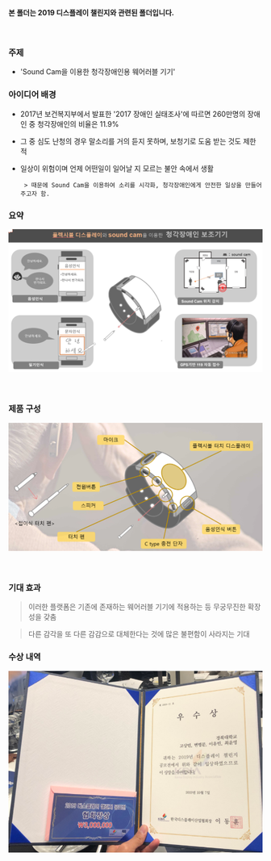 **본 폴더는 2019 디스플레이 챌린지와 관련된 폴더입니다.**


　
  　
  　
  　
  　
  
### 주제
- 'Sound Cam을 이용한 청각장애인용 웨어러블 기기'
　
　
 　
  　
### 아이디어 배경

 - 2017년 보건복지부에서 발표한 '2017 장애인 실태조사'에 따르면 260만명의 장애인 중 청각장애인의 비율은 11.9%
 
 - 그 중 심도 난청의 경우 말소리를 거의 듣지 못하며, 보청기로 도움 받는 것도 제한적
 
 - 일상이 위험이며 언제 어떤일이 일어날 지 모르는 불안 속에서 생활
        
        > 때문에 Sound Cam을 이용하여 소리를 시각화, 청각장애인에게 안전한 일상을 만들어 주고자 함.
        
        
### 요약


![summary](images/summary.PNG)

　
 　
  　
   　


### 제품 구성

 ![config](images/config.PNG)
 
　
 　
  　
   　
### 기대 효과

 > 이러한 플랫폼은 기존에 존재하는 웨어러블 기기에 적용하는 등 무궁무진한 확장성을 갖춤
 
 > 다른 감각을 또 다른 감감으로 대체한다는 것에 많은 불편함이 사라지는 기대
 
 
 
 

### 수상 내역


 ![award](images/수상.PNG)

